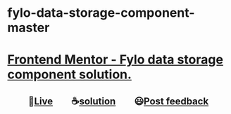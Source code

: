 # fylo-data-storage-component-master
# [Frontend Mentor - Fylo data storage component solution.](https://www.frontendmentor.io/challenges/fylo-data-storage-component-1dZPRbV5n"challenge "challenge link")

<h2 align="center">🔴<a href="https://momenkamal221.github.io/fylo-data-storage-component-master/">Live</a>&emsp;&emsp;☕<a href="https://github.com/momenkamal221/fylo-data-storage-component-master">solution</a>&emsp;&emsp;😃<a href="https://www.frontendmentor.io/solutions/faq-accordion-card-challenge-solution-LEbaUfNwH">Post feedback</a></h2>
